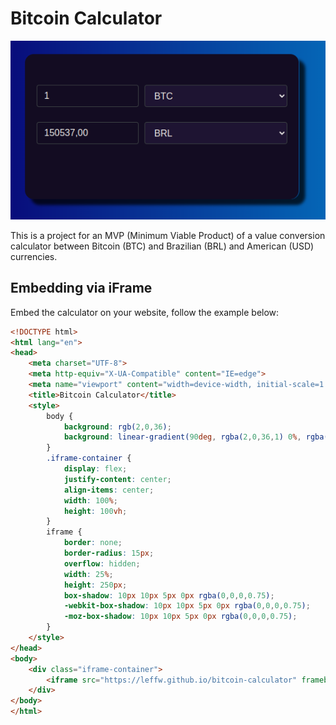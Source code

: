 # Bitcoin Calculator
![](./presentation.png)

This is a project for an MVP (Minimum Viable Product) of a value conversion calculator between Bitcoin (BTC) and Brazilian (BRL) and American (USD) currencies.

## Embedding via iFrame
Embed the calculator on your website, follow the example below:

```html
<!DOCTYPE html>
<html lang="en">
<head>
    <meta charset="UTF-8">
    <meta http-equiv="X-UA-Compatible" content="IE=edge">
    <meta name="viewport" content="width=device-width, initial-scale=1.0">
    <title>Bitcoin Calculator</title>
    <style>
        body {
            background: rgb(2,0,36);
            background: linear-gradient(90deg, rgba(2,0,36,1) 0%, rgba(9,9,121,1) 35%, rgba(0,212,255,1) 100%);
        }
        .iframe-container {
            display: flex;
            justify-content: center;
            align-items: center;
            width: 100%;
            height: 100vh;
        }
        iframe {
            border: none;
            border-radius: 15px;
            overflow: hidden;
            width: 25%;
            height: 250px;
            box-shadow: 10px 10px 5px 0px rgba(0,0,0,0.75);
            -webkit-box-shadow: 10px 10px 5px 0px rgba(0,0,0,0.75);
            -moz-box-shadow: 10px 10px 5px 0px rgba(0,0,0,0.75);
        }
    </style>
</head>
<body>
    <div class="iframe-container">
        <iframe src="https://leffw.github.io/bitcoin-calculator" frameborder="0" scrolling="no"></iframe>
    </div>
</body>
</html>
```